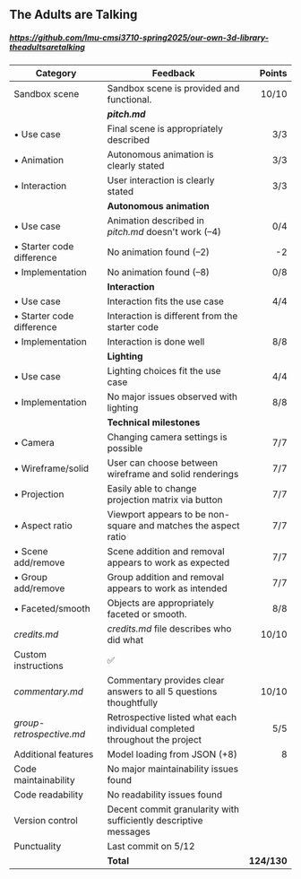 

## The Adults are Talking

##### https://github.com/lmu-cmsi3710-spring2025/our-own-3d-library-theadultsaretalking

| Category | Feedback | Points |
| --- | --- | ---: |
| Sandbox scene | Sandbox scene is provided and functional.  | 10/10 |
| | **_pitch.md_** | |
| • Use case | Final scene is appropriately described | 3/3 |
| • Animation | Autonomous animation is clearly stated | 3/3 |
| • Interaction | User interaction is clearly stated | 3/3 |
| | **Autonomous animation** | |
| • Use case | Animation described in _pitch.md_ doesn't work (–4) | 0/4 |
| • Starter code difference | No animation found (–2) | -2 |
| • Implementation | No animation found (–8) | 0/8 |
| | **Interaction** | |
| • Use case | Interaction fits the use case | 4/4 |
| • Starter code difference | Interaction is different from the starter code |  |
| • Implementation | Interaction is done well | 8/8 |
| | **Lighting** | |
| • Use case | Lighting choices fit the use case | 4/4 |
| • Implementation | No major issues observed with lighting | 8/8 |
| | **Technical milestones** | |
| • Camera | Changing camera settings is possible | 7/7 |
| • Wireframe/solid | User can choose between wireframe and solid renderings | 7/7 |
| • Projection | Easily able to change projection matrix via button | 7/7 |
| • Aspect ratio | Viewport appears to be non-square and matches the aspect ratio | 7/7 |
| • Scene add/remove | Scene addition and removal appears to work as expected | 7/7 |
| • Group add/remove | Group addition and removal appears to work as intended | 7/7 |
| • Faceted/smooth | Objects are appropriately faceted or smooth. | 8/8 |
| _credits.md_ | _credits.md_ file describes who did what | 10/10 |
| Custom instructions | ✅ |  |
| _commentary.md_ | Commentary provides clear answers to all 5 questions thoughtfully | 10/10 |
| _group-retrospective.md_ | Retrospective listed what each individual completed throughout the project | 5/5 |
| Additional features | Model loading from JSON (+8) | 8 |
| Code maintainability | No major maintainability issues found |  |
| Code readability | No readability issues found |  |
| Version control | Decent commit granularity with sufficiently descriptive messages |  |
| Punctuality | Last commit on 5/12 |  |
| | **Total** | **124/130** |

